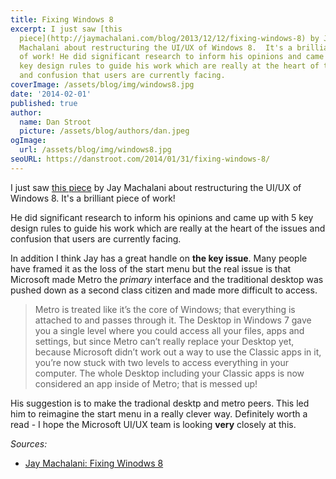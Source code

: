 ```yaml
---
title: Fixing Windows 8
excerpt: I just saw [this
  piece](http://jaymachalani.com/blog/2013/12/12/fixing-windows-8) by Jay
  Machalani about restructuring the UI/UX of Windows 8.  It's a brilliant piece
  of work! He did significant research to inform his opinions and came up with 5
  key design rules to guide his work which are really at the heart of the issues
  and confusion that users are currently facing.
coverImage: /assets/blog/img/windows8.jpg
date: '2014-02-01'
published: true
author:
  name: Dan Stroot
  picture: /assets/blog/authors/dan.jpeg
ogImage:
  url: /assets/blog/img/windows8.jpg
seoURL: https://danstroot.com/2014/01/31/fixing-windows-8/
---
```


I just saw [this piece](http://jaymachalani.com/blog/2013/12/12/fixing-windows-8) by Jay Machalani about restructuring the UI/UX of Windows 8. It's a brilliant piece of work!

He did significant research to inform his opinions and came up with 5 key design rules to guide his work which are really at the heart of the issues and confusion that users are currently facing.

In addition I think Jay has a great handle on **the key issue**. Many people have framed it as the loss of the start menu but the real issue is that Microsoft made Metro the _primary_ interface and the traditional desktop was pushed down as a second class citizen and made more difficult to access.

> Metro is treated like it’s the core of Windows; that everything is attached to and passes through it. The Desktop in Windows 7 gave you a single level where you could access all your files, apps and settings, but since Metro can’t really replace your Desktop yet, because Microsoft didn’t work out a way to use the Classic apps in it, you’re now stuck with two levels to access everything in your computer. The whole Desktop including your Classic apps is now considered an app inside of Metro; that is messed up!

His suggestion is to make the tradional desktp and metro peers. This led him to reimagine the start menu in a really clever way. Definitely worth a read - I hope the Microsoft UI/UX team is looking **very** closely at this.

_Sources:_

- [Jay Machalani: Fixing Winodws 8](http://jaymachalani.com/blog/2013/12/12/fixing-windows-8)
